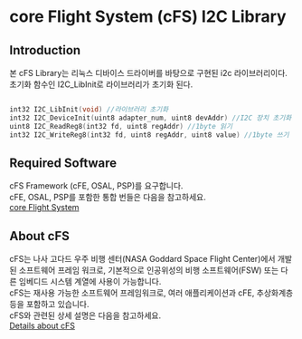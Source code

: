 # core Flight System (cFS) I2C Library

## Introduction
본 cFS Library는 리눅스 디바이스 드라이버를 바탕으로 구현된 i2c 라이브러리이다. <br>
초기화 함수인 I2C_LibInit로 라이브러리가 초기화 된다.


```C

int32 I2C_LibInit(void) //라이브러리 초기화
int32 I2C_DeviceInit(uint8 adapter_num, uint8 devAddr) //I2C 장치 초기화
uint8 I2C_ReadReg8(int32 fd, uint8 regAddr) //1byte 읽기
int32 I2C_WriteReg8(int32 fd, uint8 regAddr, uint8 value) //1byte 쓰기

```

## Required Software
cFS Framework (cFE, OSAL, PSP)를 요구합니다.<br>
cFE, OSAL, PSP를 포함한 통합 번들은 다음을 참고하세요.<br>
[core Flight System](https://github.com/nasa/cFS)

## About cFS
cFS는 나사 고다드 우주 비행 센터(NASA Goddard Space Flight Center)에서 개발된 소프트웨어 프레임 워크로, 기본적으로 인공위성의 비행 소프트웨어(FSW) 또는 다른 임베디드 시스템 계열에 사용이 가능합니다.<br>
cFS는 재사용 가능한 소프트웨어 프레임워크로, 여러 애플리케이션과 cFE, 추상화계층 등을 포함하고 있습니다.<br>
cFS와 관련된 상세 설명은 다음을 참고하세요.<br>
[Details about cFS](http://cfs.gsfc.nasa.gov)
